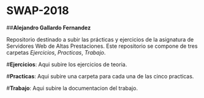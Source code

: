 # SWAP-2018
##**Alejandro Gallardo Fernandez**

Repositorio destinado a subir las prácticas y ejercicios de la asignatura de Servidores Web de Altas Prestaciones.
Este repositorio se compone de tres carpetas *Ejercicios*, *Practicas*, *Trabajo*.

#**Ejercicios**:
Aqui subire los ejercicios de teoria.

#**Practicas**:
Aqui subire una carpeta para cada una de las cinco practicas.

#**Trabajo**:
Aqui subire la documentacion del trabajo.
